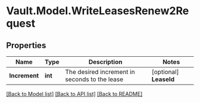 # Vault.Model.WriteLeasesRenew2Request

## Properties

Name | Type | Description | Notes
------------ | ------------- | ------------- | -------------
**Increment** | **int** | The desired increment in seconds to the lease | [optional] **LeaseId** | **string** | The lease identifier to renew. This is included with a lease. | [optional] 

[[Back to Model list]](../README.md#documentation-for-models) [[Back to API list]](../README.md#documentation-for-api-endpoints) [[Back to README]](../README.md)

